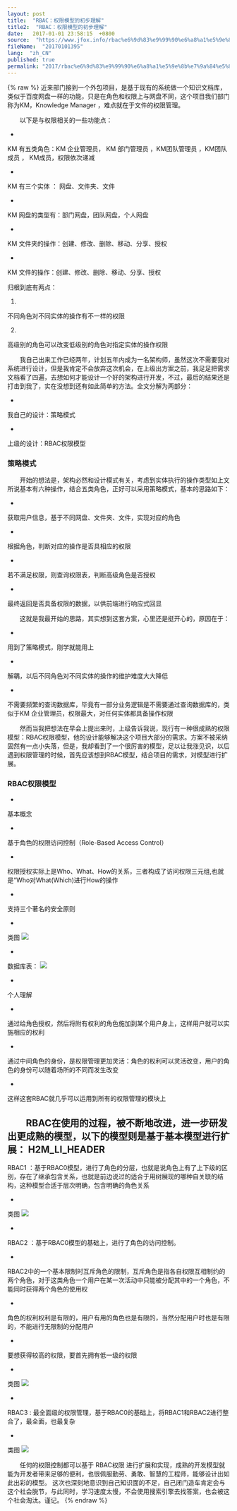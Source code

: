 ```yaml
---
layout: post
title:  "RBAC：权限模型的初步理解"
title2:  "RBAC：权限模型的初步理解"
date:   2017-01-01 23:58:15  +0800
source:  "https://www.jfox.info/rbac%e6%9d%83%e9%99%90%e6%a8%a1%e5%9e%8b%e7%9a%84%e5%88%9d%e6%ad%a5%e7%90%86%e8%a7%a3.html"
fileName:  "20170101395"
lang:  "zh_CN"
published: true
permalink: "2017/rbac%e6%9d%83%e9%99%90%e6%a8%a1%e5%9e%8b%e7%9a%84%e5%88%9d%e6%ad%a5%e7%90%86%e8%a7%a3.html"
---
```

{% raw %}
近来部门接到一个外包项目，是基于现有的系统做一个知识文档库，类似于百度网盘一样的功能，只是在角色和权限上与网盘不同，这个项目我们部门称为KM，Knowledge Manager ，难点就在于文件的权限管理。

  以下是与权限相关的一些功能点：

- 
KM 有五类角色：KM 企业管理员， KM 部门管理员 ，KM团队管理员 ，KM团队成员 ， KM成员，权限依次递减

- 
KM 有三个实体 ： 网盘、文件夹、文件

- 
KM 网盘的类型有：部门网盘，团队网盘，个人网盘

- 
KM 文件夹的操作：创建、修改、删除、移动、分享、授权

- 
KM 文件的操作：创建、修改、删除、移动、分享、授权

归根到底有两点：

1. 
不同角色对不同实体的操作有不一样的权限

2. 
高级别的角色可以改变低级别的角色对指定实体的操作权限

  我自己出来工作已经两年，计划五年内成为一名架构师，虽然这次不需要我对系统进行设计，但是我肯定不会放弃这次机会，在上级出方案之前，我足足把需求文档看了四遍，去想如何才能设计一个好的架构进行开发，不过，最后的结果还是打击到我了，实在没想到还有如此简单的方法。全文分解为两部分：

- 
我自己的设计：策略模式

- 
上级的设计：RBAC权限模型

### 策略模式

  开始的想法是，架构必然和设计模式有关，考虑到实体执行的操作类型如上文所说基本有六种操作，结合五类角色，正好可以采用策略模式，基本的思路如下：

- 
获取用户信息，基于不同网盘、文件夹、文件，实现对应的角色

- 
根据角色，判断对应的操作是否具相应的权限

- 
若不满足权限，则查询权限表，判断高级角色是否授权

- 
最终返回是否具备权限的数据，以供前端进行响应式回显

  这就是我最开始的思路，其实想到这套方案，心里还是挺开心的，原因在于：

- 
用到了策略模式，刚学就能用上

- 
解耦，以后不同角色对不同实体的操作的维护难度大大降低

- 
不需要频繁的查询数据库，毕竟有一部分业务逻辑是不需要通过查询数据库的，类似于KM 企业管理员，权限最大，对任何实体都具备操作权限

  然而当我把想法在早会上提出来时，上级告诉我说，现行有一种很成熟的权限模型：RBAC权限模型，他的设计能够解决这个项目大部分的需求。方案不被采纳固然有一点小失落，但是，我却看到了一个很厉害的模型，足以让我涨见识，以后遇到权限管理的时候，首先应该想到RBAC模型，结合项目的需求，对模型进行扩展。

### RBAC权限模型

- 
基本概念

- 
基于角色的权限访问控制（Role-Based Access Control）

- 
权限授权实际上是Who、What、How的关系，三者构成了访问权限三元组,也就是“Who对What(Which)进行How的操作

- 
支持三个著名的安全原则

- 
类图
![](/wp-content/uploads/2017/07/1500991959.png)

- 
数据库表：
![](/wp-content/uploads/2017/07/1500991961.png)

- 
个人理解

- 
通过给角色授权，然后将附有权利的角色施加到某个用户身上，这样用户就可以实施相应的权利

- 
通过中间角色的身份，是权限管理更加灵活：角色的权利可以灵活改变，用户的角色的身份可以随着场所的不同而发生改变

- 
这样这套RBAC就几乎可以运用到所有的权限管理的模块上

  RBAC在使用的过程，被不断地改进，进一步研发出更成熟的模型，以下的模型则是基于基本模型进行扩展：
H2M_LI_HEADER 
- 
RBAC1 ：基于RBAC0模型，进行了角色的分层，也就是说角色上有了上下级的区别，存在了继承包含关系，也就是前边说过的适合于用树展现的哪种自关联的结构，这种模型合适于层次明确，包含明确的角色关系

- 
类图
![](/wp-content/uploads/2017/07/1500991962.png)

- 
RBAC2 ：基于RBAC0模型的基础上，进行了角色的访问控制。

- 
RBAC2中的一个基本限制时互斥角色的限制，互斥角色是指各自权限互相制约的两个角色，对于这类角色一个用户在某一次活动中只能被分配其中的一个角色，不能同时获得两个角色的使用权

- 
角色的权利权利是有限的，用户有用的角色也是有限的，当然分配用户时也是有限的，不能进行无限制的分配用户

- 
要想获得较高的权限，要首先拥有低一级的权限

- 
类图
![](/wp-content/uploads/2017/07/1500991963.png)

- 
RBAC3 : 最全面级的权限管理，基于RBAC0的基础上，将RBAC1和RBAC2进行整合了，最全面，也最复杂

- 
类图
![](/wp-content/uploads/2017/07/1500991965.png)

  任何的权限控制都可以基于 RBAC权限 进行扩展和实现，成熟的开发模型就能为开发者带来足够的便利，也很佩服勤劳、勇敢、智慧的工程师，能够设计出如此出彩的模型。
这次也深刻地意识到自己知识面的不足，自己闭门造车肯定会与这个社会脱节，与此同时，学习速度太慢，不会使用搜索引擎去找答案，也会被这个社会淘汰。谨记。
{% endraw %}
